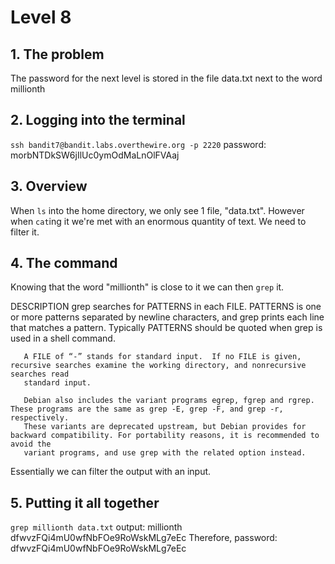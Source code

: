 # Level 8

## 1. The problem

The password for the next level is stored in the file data.txt next to the word millionth

## 2. Logging into the terminal

`ssh bandit7@bandit.labs.overthewire.org -p 2220`
password: morbNTDkSW6jIlUc0ymOdMaLnOlFVAaj

## 3. Overview

When `ls` into the home directory, we only see 1 file, "data.txt". However when `cat`ing it we're met with an enormous quantity of text. We need to filter it.

## 4. The command

Knowing that the word "millionth" is close to it we can then `grep` it.

DESCRIPTION
       grep  searches  for  PATTERNS  in  each FILE.  PATTERNS is one or more patterns separated by newline characters, and grep prints each line that
       matches a pattern.  Typically PATTERNS should be quoted when grep is used in a shell command.

       A FILE of “-” stands for standard input.  If no FILE is given, recursive searches examine the working directory, and nonrecursive searches read
       standard input.

       Debian also includes the variant programs egrep, fgrep and rgrep.  These programs are the same as grep -E, grep -F, and grep -r,  respectively.
       These variants are deprecated upstream, but Debian provides for backward compatibility. For portability reasons, it is recommended to avoid the
       variant programs, and use grep with the related option instead.

Essentially we can filter the output with an input.

## 5. Putting it all together

`grep millionth data.txt`
output: millionth	dfwvzFQi4mU0wfNbFOe9RoWskMLg7eEc
Therefore, password: dfwvzFQi4mU0wfNbFOe9RoWskMLg7eEc
